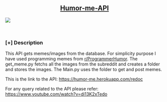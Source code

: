 <h2 align="center"><u>Humor-me-API</u></h2>

![](https://external-content.duckduckgo.com/iu/?u=http%3A%2F%2F3.bp.blogspot.com%2F-bMn8P9L2tLM%2FUQE28fTtuJI%2FAAAAAAAAAWo%2FhJpvKOi8zVA%2Fs1600%2Fhd_computer_guy_meme_by_zapgod16-d4t2jh3.png&f=1&nofb=1)
<p align="center">
<br>
</p>

### [+] Description
This API gets memes/images from the database. For simplicity purpose I have used programming memes from <a href=https://www.reddit.com/r/ProgrammerHumor/>r/ProgrammerHumor</a>. The get_meme.py fetchs all the images from the subreddit and creates a folder and stores the images. The Main.py uses the folder to get and post memes.

This is the link to the API: https://humor-me.herokuapp.com/redoc


For any query related to the API please refer: https://www.youtube.com/watch?v=di13K2xTedo


